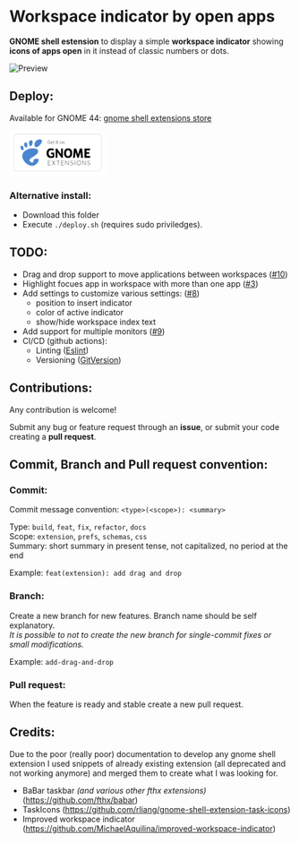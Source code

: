 # Workspace indicator by open apps

**GNOME shell estension** to display a simple **workspace indicator** showing **icons of apps open** in it instead of classic numbers or dots.

<img src="https://extensions.gnome.org/extension-data/screenshots/screenshot_5967.png" alt="Preview" height="50">


## Deploy:

Available for GNOME 44: [gnome shell extensions store](https://extensions.gnome.org/extension/5967/workspaces-indicator-by-open-apps/)

[<img src="https://raw.githubusercontent.com/andyholmes/gnome-shell-extensions-badge/master/get-it-on-ego.svg?sanitize=true" alt="Get it on GNOME Extensions" height="80">](https://extensions.gnome.org/extension/5967/workspaces-indicator-by-open-apps/)


### Alternative install:

- Download this folder
- Execute `./deploy.sh` (requires sudo priviledges).


## TODO:

- Drag and drop support to move applications between workspaces ([#10][i10])
- Highlight focues app in workspace with more than one app ([#3][i3])
- Add settings to customize various settings: ([#8][i8])
  - position to insert indicator
  - color of active indicator
  - show/hide workspace index text
- Add support for multiple monitors ([#9][i9])
- CI/CD (github actions): 
  - Linting ([Eslint](https://eslint.org))
  - Versioning ([GitVersion](https://gitversion.net))

[i3]: https://github.com/Favo02/workspaces-by-open-apps/issues/3
[i8]: https://github.com/Favo02/workspaces-by-open-apps/issues/8
[i9]: https://github.com/Favo02/workspaces-by-open-apps/issues/9
[i10]: https://github.com/Favo02/workspaces-by-open-apps/issues/10

## Contributions:

Any contribution is welcome!

Submit any bug or feature request through an **issue**, or submit your code creating a **pull request**. 


## Commit, Branch and Pull request convention:

### **Commit**:

Commit message convention: `<type>(<scope>): <summary>`

Type: `build`, `feat`, `fix`, `refactor`, `docs`\
Scope: `extension`, `prefs`, `schemas`, `css`\
Summary: short summary in present tense, not capitalized, no period at the end

Example: `feat(extension): add drag and drop`

### **Branch**:
Create a new branch for new features. Branch name should be self explanatory.\
*It is possible to not to create the new branch for single-commit fixes or small modifications.*

Example: `add-drag-and-drop`

### **Pull request**:
When the feature is ready and stable create a new pull request.


## Credits:

Due to the poor (really poor) documentation to develop any gnome shell extension I used snippets of already existing extension (all deprecated and not working anymore) and merged them to create what I was looking for.

- BaBar taskbar _(and various other fthx extensions)_ (https://github.com/fthx/babar)
- TaskIcons (https://github.com/rliang/gnome-shell-extension-task-icons)
- Improved workspace indicator (https://github.com/MichaelAquilina/improved-workspace-indicator)
